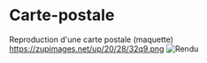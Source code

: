 # Carte-postale
Reproduction d'une carte postale (maquette)
https://zupimages.net/up/20/28/32q9.png
 ![Rendu](https://zupimages.net/up/20/28/32q9.png)
